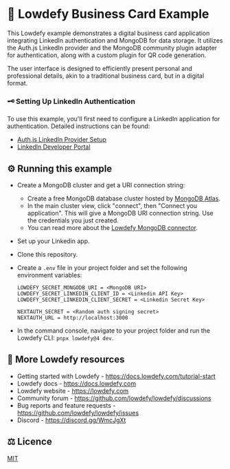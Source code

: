 # 🪪 Lowdefy Business Card Example

This Lowdefy example demonstrates a digital business card application integrating LinkedIn authentication and MongoDB for data storage. It utilizes the Auth.js LinkedIn provider and the MongoDB community plugin adapter for authentication, along with a custom plugin for QR code generation.

The user interface is designed to efficiently present personal and professional details, akin to a traditional business card, but in a digital format.

### 🗝️ Setting Up LinkedIn Authentication

To use this example, you'll first need to configure a LinkedIn application for authentication. Detailed instructions can be found:

- [Auth.js LinkedIn Provider Setup](https://next-auth.js.org/providers/linkedin)
- [LinkedIn Developer Portal](https://www.linkedin.com/developers/apps/)

## ⚙️ Running this example

- Create a MongoDB cluster and get a URI connection string:
  - Create a free MongoDB database cluster hosted by [MongoDB Atlas](https://www.mongodb.com/try).
  - In the main cluster view, click "connect", then "Connect you application". This will give a MongoDB URI connection string. Use the credentials you just created.
  - You can read more about the [Lowdefy MongoDB connector](https://docs.lowdefy.com/MongoDB).
- Set up your Linkedin app.
- Clone this repository.
- Create a `.env` file in your project folder and set the following environment variables:

  ```.env
  LOWDEFY_SECRET_MONGODB_URI = <MongoDB URI>
  LOWDEFY_SECRET_LINKEDIN_CLIENT_ID = <Linkedin API Key>
  LOWDEFY_SECRET_LINKEDIN_CLIENT_SECRET = <Linkedin Secret Key>

  NEXTAUTH_SECRET = <Random auth signing secret>
  NEXTAUTH_URL = http://localhost:3000
  ```

- In the command console, navigate to your project folder and run the Lowdefy CLI: `pnpx lowdefy@4 dev`.

## 🔗 More Lowdefy resources

- Getting started with Lowdefy - https://docs.lowdefy.com/tutorial-start
- Lowdefy docs - https://docs.lowdefy.com
- Lowdefy website - https://lowdefy.com
- Community forum - https://github.com/lowdefy/lowdefy/discussions
- Bug reports and feature requests - https://github.com/lowdefy/lowdefy/issues
- Discord - https://discord.gg/WmcJgXt

## ⚖️ Licence

[MIT](https://github.com/lowdefy/lowdefy-example-auth-email?tab=MIT-1-ov-file)
